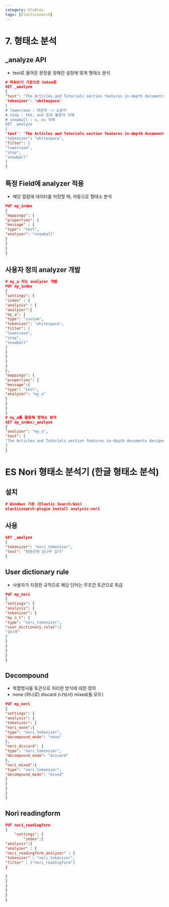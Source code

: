 ```yaml
---
category: Studies
tags: [Elasticsearch]
---
```


# 7. 형태소 분석

## _analyze API

- text로 들어온 문장을 정해진 설정에 맞게 형태소 분석

```json
# 띄워쓰기 기준으로 token화
GET _analyze
{
"text": "The Articles and Tutorials section features in-depth documents designed to give practical help to developers working with A
"tokenizer": "whitespace"
}
# lowercase : 대문자 -> 소문자
# stop : the, and 등의 불용어 삭제
# snowball : s, es 삭제
GET _analyze
{
"text": "The Articles and Tutorials section features in-depth documents designed to give practical help to developers working with A
"tokenizer": "whitespace",
"filter": [
"lowercase",
"stop",
"snowball"
]
}
```

## 특정 Field에 analyzer 적용

- 해당 컬럼에 데이터를 저장할 때, 자동으로 형태소 분석

```json
PUT my_index
{
"mappings": {
"properties": {
"message" : {
"type": "text",
"analyzer": "snowball"
}
}
}
}
```

## 사용자 정의 analyzer 개발

```json
# my_a 라는 analyzer 개발
PUT my_index
{
"settings": {
"index" : {
"analysis" : {
"analyzer":{
"my_a": {
"type": "custom",
"tokenizer": "whitespace",
"filter": [
"lowercase",
"stop",
"snowball"
]
}
}
}
}
},
"mappings": {
"properties": {
"message":{
"type": "text",
"analyzer": "my_a"
}
}
}
}
# my_a를 활용해 형태소 분석
GET my_index/_analyze
{
"analyzer": "my_a",
"text": [
"The Articles and Tutorials section features in-depth documents designed to give practical help to developers working with AWS"
]
}
```

# ES Nori 형태소 분석기 (한글 형태소 분석)

## 설치

```json
# Windows 기준 (Elastic Search/bin)
elasticsearch-plugin install analysis-nori
```

## 사용

```json
GET _analyze
{
"tokenizer": "nori_tokenizer",
"text": "뒷동산에 감나무 심기"
}
```

## User dictionary rule

- 사용자가 지정한 규칙으로 해당 단어는 무조건 토큰으로 취급

```json
PUT my_nori
{
"settings": {
"analysis": {
"tokenizer": {
"my_n_t": {
"type": "nori_tokenizer",
"user_dictionary_rules":[
"감나무"
]
}
}
}
}
}
```

## Decompound

- 복합명사를 토큰으로 처리한 방식에 대한 정의
- none (하나로) discard (나눠서) mixed(둘 모두)

```json
PUT my_nori
{
"settings": {
"analysis": {
"tokenizer": {
"nori_none":{
"type": "nori_tokenizer",
"decompound_mode": "none"
},
"nori_discard": {
"type": "nori_tokenizer",
"decompound_mode": "discard"
},
"nori_mixed":{
"type": "nori_tokenizer",
"decompound_mode": "mixed"
}
}
}
}
}
```

## Nori readingform

```json
PUT nori_readingform
{
	"settings": {
		"index":{
"analysis":{
"analyzer" : {
"nori_readingform_analyzer" : {
"tokenizer" : "nori_tokenizer",
"filter" : ["nori_readingform"]
]

}
}
}
}
}
}
```